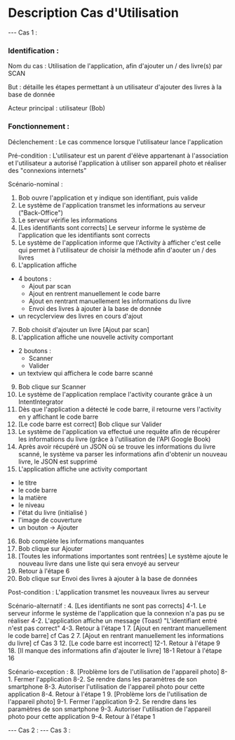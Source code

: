 # Description Cas d'Utilisation

--- Cas 1 :

### Identification :

Nom du cas : Utilisation de l'application, afin d'ajouter un / des livre(s) par SCAN

But : détaille les étapes permettant à un utilisateur d'ajouter des livres à la base de donnée

Acteur principal : utilisateur (Bob)

### Fonctionnement :

Déclenchement : Le cas commence lorsque l'utilisateur lance l'application

Pré-condition : L'utilisateur est un parent d'élève appartenant à l'association et l'utilisateur a autorisé l'application à utiliser son appareil photo et réaliser des "connexions internets"

Scénario-nominal :
1. Bob ouvre l'application et y indique son identifiant, puis valide
2. Le système de l'application transmet les informations au serveur ("Back-Office")
3. Le serveur vérifie les informations
4. [Les identifiants sont corrects] Le serveur informe le système de l'application que les identifiants sont corrects
5. Le système de l'application informe que l'Activity à afficher c'est celle qui permet à l'utilisateur de choisir la méthode afin d'aouter un / des livres
6. L'application affiche
- 4 boutons :
  * Ajout par scan
  * Ajout en rentrent manuellement le code barre
  * Ajout en rentrant manuellement les informations du livre
  * Envoi des livres à ajouter à la base de donnée
- un recyclerview des livres en cours d'ajout
7. Bob choisit d'ajouter un livre [Ajout par scan]
8. L'application affiche une nouvelle activity comportant
- 2 boutons :
  * Scanner
  * Valider
- un textview qui affichera le code barre scanné
9. Bob clique sur Scanner
10. Le système de l'application remplace l'activity courante grâce à un IntentIntegrator
11. Dès que l'application a détecté le code barre, il retourne vers l'activity en y affichant le code barre
12. [Le code barre est correct] Bob clique sur Valider
13. Le système de l'application va effectué une requête afin de récupérer les informations du livre (grâce à l'utilisation de l'API Google Book)
14. Après avoir récupéré un JSON où se trouve les informations du livre scanné, le système va parser les informations afin d'obtenir un nouveau livre, le JSON est supprimé
15. L'application affiche une activity comportant
  * le titre
  * le code barre
  * la matière
  * le niveau
  * l'état du livre (initialisé <A PRETER>)
  * l'image de couverture
  * un bouton -> Ajouter
16. Bob complète les informations manquantes
17. Bob clique sur Ajouter
18. [Toutes les informations importantes sont rentrées] Le système ajoute le nouveau livre dans une liste qui sera envoyé au serveur
19. Retour à l'étape 6
20. Bob clique sur Envoi des livres à ajouter à la base de données

Post-condition : L'application transmet les nouveaux livres au serveur

Scénario-alternatif :
4. [Les identifiants ne sont pas corrects]
   4-1. Le serveur informe le système de l'application que la connexion n'a pas pu se réaliser
   4-2. L'application affiche un message (Toast) "L'identifiant entré n'est pas correct"
   4-3. Retour à l'étape 1
7. [Ajout en rentrant manuellement le code barre]
cf Cas 2
7. [Ajout en rentrant manuellement les informations du livre]
cf Cas 3
12. [Le code barre est incorrect]
   12-1. Retour à l'étape 9
18. [Il manque des informations afin d'ajouter le livre]
   18-1 Retour à l'étape 16

Scénario-exception :
8. [Problème lors de l'utilisation de l'appareil photo]
   8-1. Fermer l'application
   8-2. Se rendre dans les paramètres de son smartphone
   8-3. Autoriser l'utilisation de l'appareil photo pour cette application
   8-4. Retour à l'étape 1
 9. [Problème lors de l'utilisation de l'appareil photo]
    9-1. Fermer l'application
    9-2. Se rendre dans les paramètres de son smartphone
    9-3. Autoriser l'utilisation de l'appareil photo pour cette application
    9-4. Retour à l'étape 1

--- Cas 2 :
--- Cas 3 :
